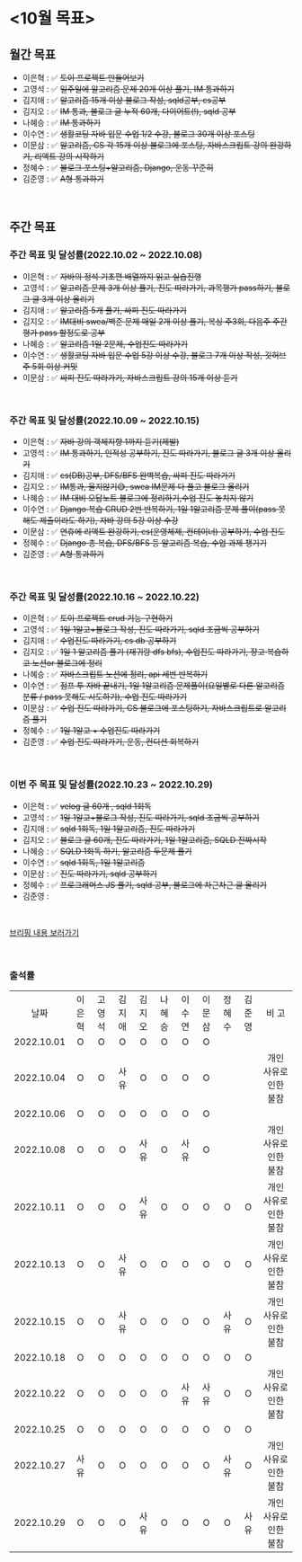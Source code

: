 # <10월 목표>

## 월간 목표

- 이은혁 : :white_check_mark: ~~토이 프로젝트 만들어보기~~
- 고영석 : :white_check_mark: ~~일주일에 알고리즘 문제 20개 이상 풀기, IM 통과하기~~
- 김지애 : :white_check_mark: ~~알고리즘 15개 이상 블로그 작성, sqld공부, cs공부~~
- 김지오 : :white_check_mark: ~~IM 통과, 블로그 글 누적 60개, 다이어트(!), sqld 공부~~
- 나혜승 : :white_check_mark: ~~IM 통과하기~~
- 이수연 : :white_check_mark: ~~생활코딩 자바 입문 수업 1/2 수강, 블로그 30개 이상 포스팅~~
- 이문삼 : :white_check_mark: ~~알고리즘, CS 각 15개 이상 블로그에 포스팅, 자바스크립트 강의 완강하기, 리액트 강의 시작하기~~
- 정혜수 : :white_check_mark: ~~블로그 포스팅+알고리즘, Django, 운동 꾸준히~~
- 김준영 : :white_check_mark: ~~A형 통과하기~~

</br>

## 주간 목표
### 주간 목표 및 달성률(2022.10.02 ~ 2022.10.08)

- 이은혁 : :white_check_mark: ~~자바의 정석 기초편 배열까지 읽고 실습진행~~
- 고영석 : :white_check_mark: ~~알고리즘 문제 3개 이상 풀기, 진도 따라가기, 과목평가 pass하기, 블로그 글 3개 이상 올리기~~
- 김지애 : :white_check_mark: ~~알고리즘 5개 풀기, 싸피 진도 따라가기~~
- 김지오 : :white_check_mark: ~~IM대비 swea/백준 문제 매일 2개 이상 풀기, 복싱 주3회, 다음주 주간평가 pass 할정도로 공부~~
- 나혜승 : :white_check_mark: ~~알고리즘 1일 2문제, 수업진도 따라가기~~
- 이수연 : :white_check_mark: ~~생활코딩 자바 입문 수업 5강 이상 수강, 블로그 7개 이상 작성, 깃허브 주 5회 이상 커밋~~
- 이문삼 : :white_check_mark: ~~싸피 진도 따라가기, 자바스크립트 강의 15개 이상 듣기~~

</br>

### 주간 목표 및 달성률(2022.10.09 ~ 2022.10.15)

- 이은혁 : :white_check_mark: ~~자바 강의 객체지향 1까지 듣기(제발)~~
- 고영석 : :white_check_mark: ~~IM 통과하기, 인적성 공부하기, 진도 따라가기, 블로그 글 3개 이상 올리기~~
- 김지애 : :white_check_mark: ~~cs(DB)공부, DFS/BFS 완벽복습, 싸피 진도 따라가기~~
- 김지오 : :white_check_mark: ~~IM통과, 울지않기😅, swea IM문제 다 풀고 블로그 올리기~~
- 나혜승 : :white_check_mark: ~~IM 대비 오답노트 블로그에 정리하기,수업 진도 놓치지 않기~~
- 이수연 : :white_check_mark: ~~Django 복습 CRUD 2번 반복하기, 1일 1알고리즘 문제 풀이(pass 못해도 제출이라도 하기), 자바 강의 5강 이상 수강~~
- 이문삼 : :white_check_mark: ~~연휴에 리액트 완강하기, cs(운영체제, 컨테이너) 공부하기, 수업 진도~~
- 정혜수 : :white_check_mark: ~~Django 총 복습, DFS/BFS 등 알고리즘 복습, 수업 과제 챙기기~~
- 김준영 : :white_check_mark: ~~A형 통과하기~~

</br>

### 주간 목표 및 달성률(2022.10.16 ~ 2022.10.22)

- 이은혁 : :white_check_mark: ~~토이 프로젝트 crud 기능 구현하기~~
- 고영석 : :white_check_mark: ~~1일 1알고+블로그 작성, 진도 따라가기, sqld 조금씩 공부하기~~
- 김지애 : :white_check_mark: ~~수업진도 따라가기, cs db 공부하기~~
- 김지오 : :white_check_mark: ~~1일 1 알고리즘 풀기 (재귀랑 dfs bfs), 수업진도 따라가기, 쟝고 복습하고 노션or 블로그에 정리~~
- 나혜승 : :white_check_mark: ~~자바스크립트 노션에 정리, api 세번 반복하기~~
- 이수연 : :white_check_mark: ~~점프 투 자바 끝내기, 1일 1알고리즘 문제풀이(요일별로 다른 알고리즘 분류 / pass 못해도 시도하기), 수업 진도 따라가기~~
- 이문삼 : :white_check_mark: ~~수업 진도 따라가기, CS 블로그에 포스팅하기, 자바스크립트로 알고리즘 풀기~~
- 정혜수 : :white_check_mark: ~~1일 1알고 + 수업진도 따라가기~~
- 김준영 : :white_check_mark: ~~수업 진도 따라가기, 운동, 컨디션 회복하기~~

<br>

### 이번 주 목표 및 달성률(2022.10.23 ~ 2022.10.29)

- 이은혁 : :white_check_mark: ~~velog 글 60개  , sqld 1회독~~
- 고영석 : :white_check_mark: ~~1일 1알고+블로그 작성, 진도 따라가기, sqld 조금씩 공부하기~~
- 김지애 : :white_check_mark: ~~sqld 1회독, 1일 1알고리즘, 진도 따라가기~~
- 김지오 : :white_check_mark: ~~블로그 글 60개, 진도 따라가기, 1일 1알고리즘, SQLD 진짜시작~~
- 나혜승 : :white_check_mark: ~~SQLD 1회독 하기, 알고리즘 두문제 풀기~~
- 이수연 : :white_check_mark: ~~sqld 1회독, 1일 1알고리즘~~
- 이문삼 : :white_check_mark: ~~진도 따라가기, sqld 공부하기~~
- 정혜수 : :white_check_mark: ~~프로그래머스 JS 풀기, sqld 공부, 블로그에 차근차근 글 올리기~~
- 김준영 : 

</br>

[브리핑 내용 보러가기](https://github.com/itmakesmesoft/Steady-Study/discussions)

</br>


### 출석률

<table style="text-align: center;">
<tr>
<td>날짜</td>
<td>이은혁</td>
<td>고영석</td>
<td>김지애</td>
<td>김지오</td>
<td>나혜승</td>
<td>이수연</td>
<td>이문삼</td>
<td>정혜수</td>
<td>김준영</td>
<td>비 고</td>
</tr>
<tr>
<td>2022.10.01</td>
<td>O</td>
<td>O</td>
<td>O</td>
<td>O</td>
<td>O</td>
<td>O</td>
<td>O</td>
<td></td>
<td></td>
<td></td>
</tr>
<tr>
<td>2022.10.04</td>
<td>O</td>
<td>O</td>
<td>사유</td>
<td>O</td>
<td>O</td>
<td>O</td>
<td>O</td>
<td></td>
<td></td>
<td>개인 사유로 인한 불참</td>
</tr>
<tr>
<td>2022.10.06</td>
<td>O</td>
<td>O</td>
<td>O</td>
<td>O</td>
<td>O</td>
<td>O</td>
<td>O</td>
<td></td>
<td></td>
<td></td>
</tr>
<tr>
<td>2022.10.08</td>
<td>O</td>
<td>O</td>
<td>O</td>
<td>사유</td>
<td>O</td>
<td>사유</td>
<td>O</td>
<td></td>
<td></td>
<td>개인 사유로 인한 불참</td>
</tr>
<tr>
<td>2022.10.11</td>
<td>O</td>
<td>O</td>
<td>O</td>
<td>사유</td>
<td>O</td>
<td>O</td>
<td>O</td>
<td>O</td>
<td>O</td>
<td>개인 사유로 인한 불참</td>
</tr>
<tr>
<td>2022.10.13</td>
<td>O</td>
<td>O</td>
<td>사유</td>
<td>O</td>
<td>O</td>
<td>O</td>
<td>O</td>
<td>O</td>
<td>O</td>
<td>개인 사유로 인한 불참</td>
</tr>
<tr>
<td>2022.10.15</td>
<td>O</td>
<td>O</td>
<td>사유</td>
<td>O</td>
<td>O</td>
<td>O</td>
<td>O</td>
<td>사유</td>
<td>O</td>
<td>개인 사유로 인한 불참</td>
</tr>
<tr>
<td>2022.10.18</td>
<td>O</td>
<td>O</td>
<td>O</td>
<td>O</td>
<td>O</td>
<td>O</td>
<td>O</td>
<td>O</td>
<td>O</td>
<td></td>
</tr>
<tr>
<td>2022.10.22</td>
<td>O</td>
<td>O</td>
<td>O</td>
<td>O</td>
<td>O</td>
<td>사유</td>
<td>사유</td>
<td>O</td>
<td>O</td>
<td>개인 사유로 인한 불참</td>
</tr>
<tr>
<td>2022.10.25</td>
<td>O</td>
<td>O</td>
<td>O</td>
<td>O</td>
<td>O</td>
<td>O</td>
<td>O</td>
<td>O</td>
<td>O</td>
<td></td>
</tr>
<tr>
<td>2022.10.27</td>
<td>사유</td>
<td>O</td>
<td>O</td>
<td>O</td>
<td>O</td>
<td>O</td>
<td>O</td>
<td>사유</td>
<td>O</td>
<td>개인 사유로 인한 불참</td>
</tr>
<tr>
<td>2022.10.29</td>
<td>O</td>
<td>O</td>
<td>O</td>
<td>사유</td>
<td>O</td>
<td>O</td>
<td>O</td>
<td>O</td>
<td>사유</td>
<td>개인 사유로 인한 불참</td>
</tr>
</table>
</br>
